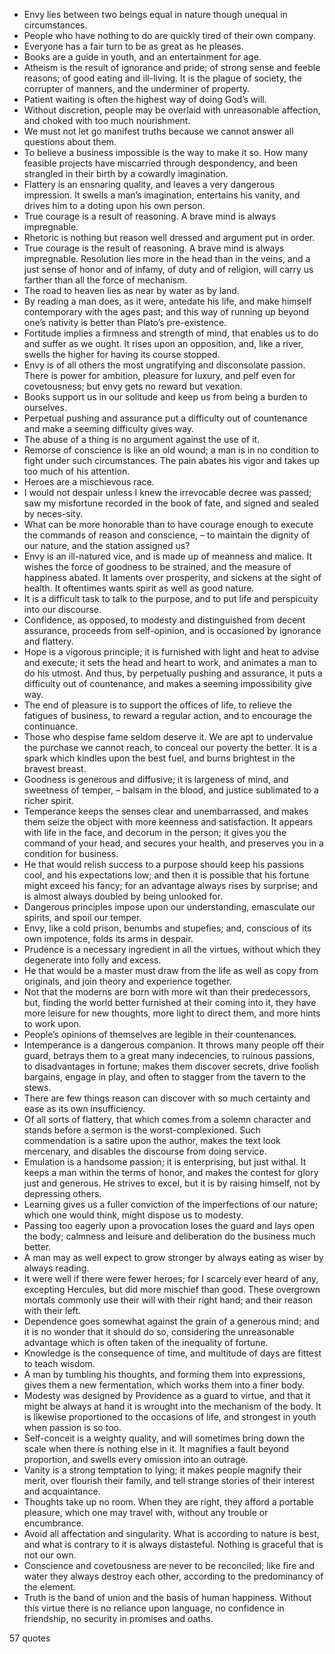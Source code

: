  - Envy lies between two beings equal in nature though unequal in circumstances.
 - People who have nothing to do are quickly tired of their own company.
 - Everyone has a fair turn to be as great as he pleases.
 - Books are a guide in youth, and an entertainment for age.
 - Atheism is the result of ignorance and pride; of strong sense and feeble reasons; of good eating and ill-living. It is the plague of society, the corrupter of manners, and the underminer of property.
 - Patient waiting is often the highest way of doing God’s will.
 - Without discretion, people may be overlaid with unreasonable affection, and choked with too much nourishment.
 - We must not let go manifest truths because we cannot answer all questions about them.
 - To believe a business impossible is the way to make it so. How many feasible projects have miscarried through despondency, and been strangled in their birth by a cowardly imagination.
 - Flattery is an ensnaring quality, and leaves a very dangerous impression. It swells a man’s imagination, entertains his vanity, and drives him to a doting upon his own person.
 - True courage is a result of reasoning. A brave mind is always impregnable.
 - Rhetoric is nothing but reason well dressed and argument put in order.
 - True courage is the result of reasoning. A brave mind is always impregnable. Resolution lies more in the head than in the veins, and a just sense of honor and of infamy, of duty and of religion, will carry us farther than all the force of mechanism.
 - The road to heaven lies as near by water as by land.
 - By reading a man does, as it were, antedate his life, and make himself contemporary with the ages past; and this way of running up beyond one’s nativity is better than Plato’s pre-existence.
 - Fortitude implies a firmness and strength of mind, that enables us to do and suffer as we ought. It rises upon an opposition, and, like a river, swells the higher for having its course stopped.
 - Envy is of all others the most ungratifying and disconsolate passion. There is power for ambition, pleasure for luxury, and pelf even for covetousness; but envy gets no reward but vexation.
 - Books support us in our solitude and keep us from being a burden to ourselves.
 - Perpetual pushing and assurance put a difficulty out of countenance and make a seeming difficulty gives way.
 - The abuse of a thing is no argument against the use of it.
 - Remorse of conscience is like an old wound; a man is in no condition to fight under such circumstances. The pain abates his vigor and takes up too much of his attention.
 - Heroes are a mischievous race.
 - I would not despair unless I knew the irrevocable decree was passed; saw my misfortune recorded in the book of fate, and signed and sealed by neces-sity.
 - What can be more honorable than to have courage enough to execute the commands of reason and conscience, – to maintain the dignity of our nature, and the station assigned us?
 - Envy is an ill-natured vice, and is made up of meanness and malice. It wishes the force of goodness to be strained, and the measure of happiness abated. It laments over prosperity, and sickens at the sight of health. It oftentimes wants spirit as well as good nature.
 - It is a difficult task to talk to the purpose, and to put life and perspicuity into our discourse.
 - Confidence, as opposed, to modesty and distinguished from decent assurance, proceeds from self-opinion, and is occasioned by ignorance and flattery.
 - Hope is a vigorous principle; it is furnished with light and heat to advise and execute; it sets the head and heart to work, and animates a man to do his utmost. And thus, by perpetually pushing and assurance, it puts a difficulty out of countenance, and makes a seeming impossibility give way.
 - The end of pleasure is to support the offices of life, to relieve the fatigues of business, to reward a regular action, and to encourage the continuance.
 - Those who despise fame seldom deserve it. We are apt to undervalue the purchase we cannot reach, to conceal our poverty the better. It is a spark which kindles upon the best fuel, and burns brightest in the bravest breast.
 - Goodness is generous and diffusive; it is largeness of mind, and sweetness of temper, – balsam in the blood, and justice sublimated to a richer spirit.
 - Temperance keeps the senses clear and unembarrassed, and makes them seize the object with more keenness and satisfaction. It appears with life in the face, and decorum in the person; it gives you the command of your head, and secures your health, and preserves you in a condition for business.
 - He that would relish success to a purpose should keep his passions cool, and his expectations low; and then it is possible that his fortune might exceed his fancy; for an advantage always rises by surprise; and is almost always doubled by being unlooked for.
 - Dangerous principles impose upon our understanding, emasculate our spirits, and spoil our temper.
 - Envy, like a cold prison, benumbs and stupefies; and, conscious of its own impotence, folds its arms in despair.
 - Prudence is a necessary ingredient in all the virtues, without which they degenerate into folly and excess.
 - He that would be a master must draw from the life as well as copy from originals, and join theory and experience together.
 - Not that the moderns are born with more wit than their predecessors, but, finding the world better furnished at their coming into it, they have more leisure for new thoughts, more light to direct them, and more hints to work upon.
 - People’s opinions of themselves are legible in their countenances.
 - Intemperance is a dangerous companion. It throws many people off their guard, betrays them to a great many indecencies, to ruinous passions, to disadvantages in fortune; makes them discover secrets, drive foolish bargains, engage in play, and often to stagger from the tavern to the stews.
 - There are few things reason can discover with so much certainty and ease as its own insufficiency.
 - Of all sorts of flattery, that which comes from a solemn character and stands before a sermon is the worst-complexioned. Such commendation is a satire upon the author, makes the text look mercenary, and disables the discourse from doing service.
 - Emulation is a handsome passion; it is enterprising, but just withal. It keeps a man within the terms of honor, and makes the contest for glory just and generous. He strives to excel, but it is by raising himself, not by depressing others.
 - Learning gives us a fuller conviction of the imperfections of our nature; which one would think, might dispose us to modesty.
 - Passing too eagerly upon a provocation loses the guard and lays open the body; calmness and leisure and deliberation do the business much better.
 - A man may as well expect to grow stronger by always eating as wiser by always reading.
 - It were well if there were fewer heroes; for I scarcely ever heard of any, excepting Hercules, but did more mischief than good. These overgrown mortals commonly use their will with their right hand; and their reason with their left.
 - Dependence goes somewhat against the grain of a generous mind; and it is no wonder that it should do so, considering the unreasonable advantage which is often taken of the inequality of fortune.
 - Knowledge is the consequence of time, and multitude of days are fittest to teach wisdom.
 - A man by tumbling his thoughts, and forming them into expressions, gives them a new fermentation, which works them into a finer body.
 - Modesty was designed by Providence as a guard to virtue, and that it might be always at hand it is wrought into the mechanism of the body. It is likewise proportioned to the occasions of life, and strongest in youth when passion is so too.
 - Self-conceit is a weighty quality, and will sometimes bring down the scale when there is nothing else in it. It magnifies a fault beyond proportion, and swells every omission into an outrage.
 - Vanity is a strong temptation to lying; it makes people magnify their merit, over flourish their family, and tell strange stories of their interest and acquaintance.
 - Thoughts take up no room. When they are right, they afford a portable pleasure, which one may travel with, without any trouble or encumbrance.
 - Avoid all affectation and singularity. What is according to nature is best, and what is contrary to it is always distasteful. Nothing is graceful that is not our own.
 - Conscience and covetousness are never to be reconciled; like fire and water they always destroy each other, according to the predominancy of the element.
 - Truth is the band of union and the basis of human happiness. Without this virtue there is no reliance upon language, no confidence in friendship, no security in promises and oaths.

57 quotes